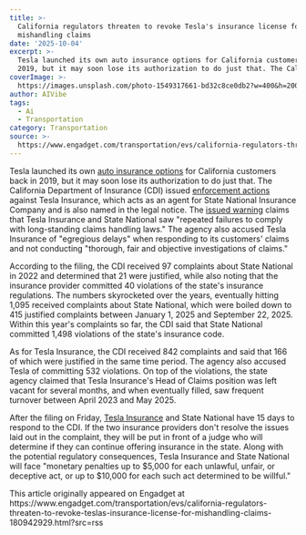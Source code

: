 ```yaml
---
title: >-
  California regulators threaten to revoke Tesla's insurance license for
  mishandling claims
date: '2025-10-04'
excerpt: >-
  Tesla launched its own auto insurance options for California customers back in
  2019, but it may soon lose its authorization to do just that. The Calif...
coverImage: >-
  https://images.unsplash.com/photo-1549317661-bd32c8ce0db2?w=400&h=200&fit=crop&auto=format
author: AIVibe
tags:
  - Ai
  - Transportation
category: Transportation
source: >-
  https://www.engadget.com/transportation/evs/california-regulators-threaten-to-revoke-teslas-insurance-license-for-mishandling-claims-180942929.html?src=rss
---
```

<p>Tesla launched its own <a data-i13n="elm:context_link;elmt:doNotAffiliate;cpos:1;pos:1" class="no-affiliate-link" href="https://www.engadget.com/2019-08-28-tesla-insurance-california.html">auto insurance options</a> for California customers back in 2019, but it may soon lose its authorization to do just that. The California Department of Insurance (CDI) issued <a data-i13n="elm:context_link;elmt:doNotAffiliate;cpos:2;pos:1" class="no-affiliate-link" href="https://www.insurance.ca.gov/0400-news/0100-press-releases/2025/release064-2025.cfm">enforcement actions</a> against Tesla Insurance, which acts as an agent for State National Insurance Company and is also named in the legal notice. The <a data-i13n="elm:context_link;elmt:doNotAffiliate;cpos:3;pos:1" class="no-affiliate-link" href="https://legaldocs.insurance.ca.gov/CyberDOCS/Libraries/DOCS_WEB/Common/viewdocdsp.asp?doc=368284&amp;lib=DOCS_WEB&amp;version=375967&amp;mimetype=APPLICATION%2FPDF&amp;file=.pdf&amp;rendition=html&amp;MSOESPq330994WA=x.mht">issued warning</a> claims that Tesla Insurance and State National saw &quot;repeated failures to comply with long-standing claims handling laws.&quot; The agency also accused Tesla Insurance of &quot;egregious delays&quot; when responding to its customers&#39; claims and not conducting &quot;thorough, fair and objective investigations of claims.&quot;</p>
<p>According to the filing, the CDI received 97 complaints about State National in 2022 and determined that 21 were justified, while also noting that the insurance provider committed 40 violations of the state&#39;s insurance regulations. The numbers skyrocketed over the years, eventually hitting 1,095 received complaints about State National, which were boiled down to 415 justified complaints between January 1, 2025 and September 22, 2025. Within this year&#39;s complaints so far, the CDI said that State National committed 1,498 violations of the state&#39;s insurance code.&nbsp;</p>
<span id="end-legacy-contents"></span><p>As for Tesla Insurance, the CDI received 842 complaints and said that 166 of which were justified in the same time period. The agency also accused Tesla of committing 532 violations. On top of the violations, the state agency claimed that Tesla Insurance&#39;s Head of Claims position was left vacant for several months, and when eventually filled, saw frequent turnover between April 2023 and May 2025.</p>
<p>After the filing on Friday, <a data-i13n="elm:context_link;elmt:doNotAffiliate;cpos:4;pos:1" class="no-affiliate-link" href="https://www.engadget.com/tesla-car-insurance-texas-real-time-driving-behavior-103501859.html">Tesla Insurance</a> and State National have 15 days to respond to the CDI. If the two insurance providers don&#39;t resolve the issues laid out in the complaint, they will be put in front of a judge who will determine if they can continue offering insurance in the state. Along with the potential regulatory consequences, Tesla Insurance and State National will face &quot;monetary penalties up to $5,000 for each unlawful, unfair, or deceptive act, or up to $10,000 for each such act determined to be willful.&quot;</p>This article originally appeared on Engadget at https://www.engadget.com/transportation/evs/california-regulators-threaten-to-revoke-teslas-insurance-license-for-mishandling-claims-180942929.html?src=rss
